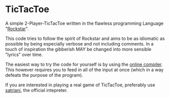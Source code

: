 # TicTacToe
A simple 2-Player-TicTacToe written in the flawless programming Language "[Rockstar](https://github.com/dylanbeattie/rockstar)".

This code tries to follow the spirit of Rockstar and aims to be as idiomatic as possible by being especially verbose and not including comments.
In a touch of inspiration the gibberish MAY be changed into more sensible "lyrics" over time.

The easiest way to try the code for yourself is by using the [online compiler](https://codewithrockstar.com/online). This however requires you to feed in all of the input at once (which in a way defeats the purpose of the program).

If you are interested in playing a real game of TicTacToe, preferably use [satriani](https://github.com/RockstarLang/rockstar/tree/main/satriani), the official intepreter.
